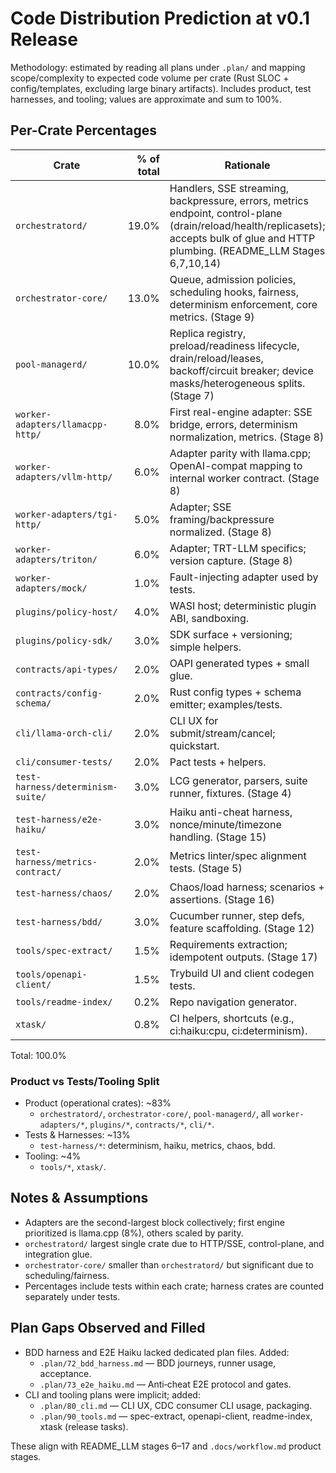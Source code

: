 # Code Distribution Prediction at v0.1 Release

Methodology: estimated by reading all plans under `.plan/` and mapping scope/complexity to expected code volume per crate (Rust SLOC + config/templates, excluding large binary artifacts). Includes product, test harnesses, and tooling; values are approximate and sum to 100%.

## Per-Crate Percentages

| Crate | % of total | Rationale |
|---|---:|---|
| `orchestratord/` | 19.0% | Handlers, SSE streaming, backpressure, errors, metrics endpoint, control-plane (drain/reload/health/replicasets); accepts bulk of glue and HTTP plumbing. (README_LLM Stages 6,7,10,14) |
| `orchestrator-core/` | 13.0% | Queue, admission policies, scheduling hooks, fairness, determinism enforcement, core metrics. (Stage 9) |
| `pool-managerd/` | 10.0% | Replica registry, preload/readiness lifecycle, drain/reload/leases, backoff/circuit breaker; device masks/heterogeneous splits. (Stage 7) |
| `worker-adapters/llamacpp-http/` | 8.0% | First real-engine adapter: SSE bridge, errors, determinism normalization, metrics. (Stage 8) |
| `worker-adapters/vllm-http/` | 6.0% | Adapter parity with llama.cpp; OpenAI-compat mapping to internal worker contract. (Stage 8) |
| `worker-adapters/tgi-http/` | 5.0% | Adapter; SSE framing/backpressure normalized. (Stage 8) |
| `worker-adapters/triton/` | 6.0% | Adapter; TRT-LLM specifics; version capture. (Stage 8) |
| `worker-adapters/mock/` | 1.0% | Fault-injecting adapter used by tests. |
| `plugins/policy-host/` | 4.0% | WASI host; deterministic plugin ABI, sandboxing. |
| `plugins/policy-sdk/` | 3.0% | SDK surface + versioning; simple helpers. |
| `contracts/api-types/` | 2.0% | OAPI generated types + small glue. |
| `contracts/config-schema/` | 2.0% | Rust config types + schema emitter; examples/tests. |
| `cli/llama-orch-cli/` | 2.0% | CLI UX for submit/stream/cancel; quickstart. |
| `cli/consumer-tests/` | 2.0% | Pact tests + helpers. |
| `test-harness/determinism-suite/` | 3.0% | LCG generator, parsers, suite runner, fixtures. (Stage 4) |
| `test-harness/e2e-haiku/` | 3.0% | Haiku anti-cheat harness, nonce/minute/timezone handling. (Stage 15) |
| `test-harness/metrics-contract/` | 2.0% | Metrics linter/spec alignment tests. (Stage 5) |
| `test-harness/chaos/` | 2.0% | Chaos/load harness; scenarios + assertions. (Stage 16) |
| `test-harness/bdd/` | 3.0% | Cucumber runner, step defs, feature scaffolding. (Stage 12) |
| `tools/spec-extract/` | 1.5% | Requirements extraction; idempotent outputs. (Stage 17) |
| `tools/openapi-client/` | 1.5% | Trybuild UI and client codegen tests. |
| `tools/readme-index/` | 0.2% | Repo navigation generator. |
| `xtask/` | 0.8% | CI helpers, shortcuts (e.g., ci:haiku:cpu, ci:determinism). |

Total: 100.0%

### Product vs Tests/Tooling Split

- Product (operational crates): ~83%
  - `orchestratord/`, `orchestrator-core/`, `pool-managerd/`, all `worker-adapters/*`, `plugins/*`, `contracts/*`, `cli/*`.
- Tests & Harnesses: ~13%
  - `test-harness/*`: determinism, haiku, metrics, chaos, bdd.
- Tooling: ~4%
  - `tools/*`, `xtask/`.

## Notes & Assumptions

- Adapters are the second-largest block collectively; first engine prioritized is llama.cpp (8%), others scaled by parity.
- `orchestratord/` largest single crate due to HTTP/SSE, control-plane, and integration glue.
- `orchestrator-core/` smaller than `orchestratord/` but significant due to scheduling/fairness.
- Percentages include tests within each crate; harness crates are counted separately under tests.

## Plan Gaps Observed and Filled

- BDD harness and E2E Haiku lacked dedicated plan files. Added:
  - `.plan/72_bdd_harness.md` — BDD journeys, runner usage, acceptance.
  - `.plan/73_e2e_haiku.md` — Anti‑cheat E2E protocol and gates.
- CLI and tooling plans were implicit; added:
  - `.plan/80_cli.md` — CLI UX, CDC consumer CLI usage, packaging.
  - `.plan/90_tools.md` — spec-extract, openapi-client, readme-index, xtask (release tasks).

These align with README_LLM stages 6–17 and `.docs/workflow.md` product stages.
